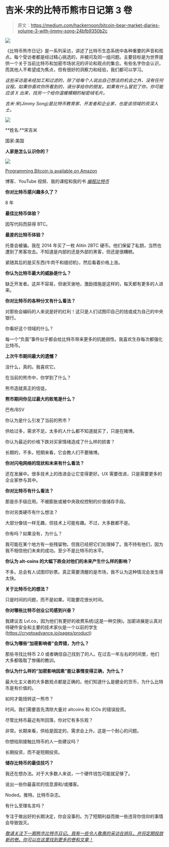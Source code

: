 # 吉米·宋的比特币熊市日记第 3 卷

> 原文：<https://medium.com/hackernoon/bitcoin-bear-market-diaries-volume-3-with-jimmy-song-24bfb9350b2c>

![](img/91f9a2d1e416f951562c6642c28f9799.png)

《比特币熊市日记》是一系列采访，讲述了比特币生态系统中各种重要的声音和观点。每个受访者都是经过精心挑选的，并被问及同一组问题。主要目标是为世界提供一个关于当前比特币和加密市场状况的评论和观点的集合。有些名字你会认识，而其他人不希望成为焦点，但有很好的洞察力和经验，我们都可以学习。

*这些采访是未经加工和过滤的，除了给每个人说出自己想法的机会之外，没有任何议程。如果你喜欢你所看到的，请分享给你的朋友。如果有什么冒犯了你，你可能应该 X 出来，找另一个给你温暖模糊的秘密绒毛片。*

*吉米·宋(Jimmy Song)是比特币教育家、开发者和企业家，也是该领域的资深人士。*

![](img/b67312c7fdac33b9ee0bf5b204f47e6d.png)

**姓名:**宋吉米

国家:美国

**人家是怎么认识你的？**

![](img/c5243bf75fe28d0293af1d59cd2b664e.png)

[Programming Bitcoin is available on Amazon](https://www.amazon.com/Programming-Bitcoin-Learn-Program-Scratch-ebook-dp-B07NM32WGH/dp/B07NM32WGH/ref=mt_kindle?_encoding=UTF8&me=&qid=)

博客、YouTube 视频、我的课程和我的书 [*编程比特币*](https://www.amazon.com/Programming-Bitcoin-Learn-Program-Scratch-ebook-dp-B07NM32WGH/dp/B07NM32WGH/ref=mt_kindle?_encoding=UTF8&me=&qid=)

**你对比特币感兴趣多久了？**

8 年

**最佳比特币体验？**

因写代码而获得 BTC。

**最差的比特币体验？**

托普会被骗。我在 2014 年买了一枚 Alitin 2BTC 硬币。他们保留了私钥，当然也遭到了黑客攻击。不知道是内部的还是外部的黑客，但还是很糟糕。

紧随其后的是买东西(牛肉干和缝纫机)，然后看着价格上涨。

**你认为比特币最大的威胁是什么？**

缺乏开发者。这并不容易，但谢天谢地，激励措施是这样的，每天都有更多的人进来。

**你对比特币的各种分叉有什么看法？**

对那些会编码的人来说是好的红利！这只是人们试图印自己的钱或成为自己的中央银行。

你看好这个领域的什么？

每一个“负面”事件似乎都会给比特币带来更多的抗脆弱性。我喜欢生存每次都强化比特币。

**上次牛市期间最大的遗憾？**

没什么，真的。我喜欢它。

在当前的熊市中，你学到了什么？

熊市造就真正的信徒。

**熊市期间你见过最大的败笔是什么？**

巴布/BSV

你认为是什么引发了当前的熊市？

供给过多，需求不足。太多的人什么都不知道就买了，只是在赌博。

你认为最近的价格下跌对买家情绪造成了什么样的损害？

长期的，不多。短期来看，它会教人们不要赌博。

**你对闪电网络的现状和未来有什么看法？**

还在发展中。很多技术上的改进会让它变得更好。UX 需要改进，只是需要更多的企业家参与其中。

**你对比特币有什么看法？**

那是杀手级应用。不被膨胀或被中央政权控制的价值储存手段。

你对另类硬币有什么想法？

大部分像钱一样无趣，但技术上可能有趣。不过，大多数都不是。

你有吗？如果没有，为什么？

我可能在某个地方有一些残留物，但我已经把它们处理掉了。我不持有他们，因为我不相信他们未来的成功。至少不是比特币的水平。

**你认为 alt-coins 的大幅下跌会对他们的未来产生什么样的影响？**

不多。总会有人试图印钞票。真正需要清醒的是市场，我不认为这种情况会发生得太快。

**关于比特币化的想法？**

只是时间的问题，而不是如果。可能要花很长时间。

**你对哪些比特币创业公司感到兴奋？**

我建议去 Lvl.co，因为他们有更好的收费系统(这是一种交换)。加密进展是认真对待硬件安全和主要的技术家伙是一个以前的学生(https://cryptoadvance.io/pages/product)

**你认为哪些“加密影响者”会弄错，为什么？**

那些寻找比特币 2.0 或者确信自己找到了的人。在过去一年左右的时间里，他们大多都吸取了惨痛的教训。

**你认为什么样的“加密影响因素”能让事情变得正确，为什么？**

最大化主义者的大多数观点都是正确的。他们知道什么是健全的货币，为什么比特币是有价值的。

如何才能扭转这一熊市？

时间。我们需要首先清除大量对 altcoins 和 ICOs 的错误投资。

尽管比特币最近有所回落，你对它有多乐观？

非常。长期来看，供给是固定的，需求会上升。这是一个耐心的问题。

你想给刚接触比特币的人一些建议吗？

长期投资，而不是短期投资。

**储存比特币的最佳技巧？**

我还在想办法。对于大多数人来说，一个硬件钱包可能就足够了。

说出一些你最喜欢的信息源和/或播客。

Noded。推特。比特币杂志。

有什么至理名言吗？

专注于做出好的长期决定，你会没事的。为了短期利益而做一些违背你信仰的事情会导致毁灭。

[*敬请关注下一期熊市比特币日记。我有一些令人敬畏的采访在排队，并将定期投放新的卷。你可以在这里找到更多的卷和文章！*](https://hackernoon.com/@piratebeachbum)